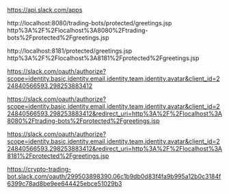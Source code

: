 

https://api.slack.com/apps

http://localhost:8080/trading-bots/protected/greetings.jsp
http%3A%2F%2Flocalhost%3A8080%2Ftrading-bots%2Fprotected%2Fgreetings.jsp

http://localhost:8181/protected/greetings.jsp
http%3A%2F%2Flocalhost%3A8181%2Fprotected%2Fgreetings.jsp


https://slack.com/oauth/authorize?scope=identity.basic,identity.email,identity.team,identity.avatar&client_id=224840566593.298253883412



https://slack.com/oauth/authorize?scope=identity.basic,identity.email,identity.team,identity.avatar&client_id=224840566593.298253883412&redirect_uri=http%3A%2F%2Flocalhost%3A8080%2Ftrading-bots%2Fprotected%2Fgreetings.jsp


https://slack.com/oauth/authorize?scope=identity.basic,identity.email,identity.team,identity.avatar&client_id=224840566593.298253883412&redirect_uri=http%3A%2F%2Flocalhost%3A8181%2Fprotected%2Fgreetings.jsp

https://crypto-trading-bot.slack.com/oauth/299503898390.06c1b9db0d83f4fa9b995a12b0c3184f6399c78ad8be9ee644425ebce51029b3